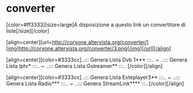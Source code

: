 # converter

[color=#ff3333][size=large]A disposizione a questo link un convertitore di liste[/size][/color]


[align=center][url=http://corvone.altervista.org/converter/][img]http://corvone.altervista.org/converter/3.png[/img][/url][/align]


[align=center][color=#3333cc]..::: Genera Lista Dvb 1*** :::.. ~ ..::: Genera Lista Iptv* :::.. ~ ..::: Genera Lista Gstreamer** :::.. [/color][/align]

[align=center][color=#3333cc]..::: Genera Lista Exteplayer3** :::.. ~ ..::: Genera Lista Radio*** :::.. ~ ..::: Genera StreamLink**** :::..[/color][/align]

